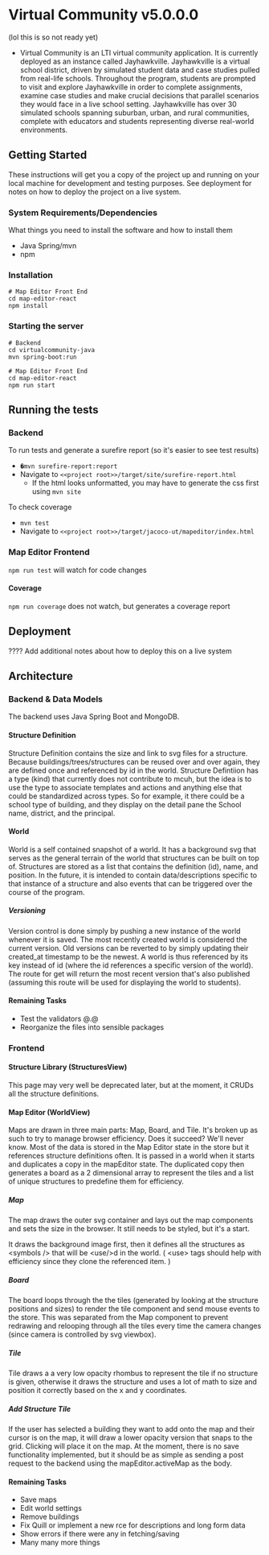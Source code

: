 # Virtual Community v5.0.0.0
(lol this is so not ready yet)

* Virtual Community is an LTI virtual community application.  It is currently deployed as an instance called Jayhawkville.  Jayhawkville is a virtual school district, driven by simulated student data and case studies pulled from real-life schools. Throughout the program, students are prompted to visit and explore Jayhawkville  in order to complete assignments, examine case studies and make crucial decisions that parallel scenarios they would face in a live school setting.   Jayhawkville has over 30 simulated schools spanning suburban, urban, and rural communities, complete with educators and students representing diverse real-world environments.

## Getting Started

These instructions will get you a copy of the project up and running on your local machine for development and testing purposes. See deployment for notes on how to deploy the project on a live system.

### System Requirements/Dependencies
What things you need to install the software and how to install them

* Java Spring/mvn
* npm

### Installation
```
# Map Editor Front End
cd map-editor-react
npm install
```

### Starting the server
```
# Backend
cd virtualcommunity-java
mvn spring-boot:run

# Map Editor Front End
cd map-editor-react
npm run start
```

## Running the tests
### Backend
To run tests and generate a surefire report (so it's easier to see test results)

* ``�mvn surefire-report:report``
* Navigate to ``<<project root>>/target/site/surefire-report.html``
    * If the html looks unformatted, you may have to generate the css first using ``mvn site``

To check coverage

* ``mvn test``
* Navigate to ``<<project root>>/target/jacoco-ut/mapeditor/index.html``

### Map Editor Frontend

``npm run test`` will watch for code changes

#### Coverage

``npm run coverage`` does not watch, but generates a coverage report


## Deployment

???? Add additional notes about how to deploy this on a live system

## Architecture

### Backend & Data Models

The backend uses Java Spring Boot and MongoDB. 

#### Structure Definition

Structure Definition contains the size and link to svg files for a structure. Because buildings/trees/structures can be reused over and over again, they are defined once and referenced by id in the world. Structure Defintiion has a type (kind) that currently does not contribute to mcuh, but the idea is to use the type to associate templates and actions and anything else that could be standardized across types. So for example, it there could be a school type of building, and they display on the detail pane the School name, district, and the principal. 

#### World

World is a self contained snapshot of a world. It has a background svg that serves as the general terrain of the world that structures can be built on top of. Structures are stored as a list that contains the definition (id), name, and position. In the future, it is intended to contain data/descriptions specific to that instance of a structure and also events that can be triggered over the course of the program. 

##### Versioning

Version control is done simply by pushing a new instance of the world whenever it is saved. The most recently created world is considered the current version. Old versions can be reverted to by simply updating their created_at timestamp to be the newest. A world is thus referenced by its key instead of id (where the id references a specific version of the world). The route for get will return the most recent version that's also published (assuming this route will be used for displaying the world to students). 

#### Remaining Tasks

- Test the validators @.@ 
- Reorganize the files into sensible packages

### Frontend

#### Structure Library (StructuresView)

This page may very well be deprecated later, but at the moment, it CRUDs all the structure definitions. 

#### Map Editor (WorldView)

Maps are drawn in three main parts: Map, Board, and Tile. It's broken up as such to try to manage browser efficiency. Does it succeed? We'll never know. Most of the data is stored in the Map Editor state in the store but it references structure definitions often. It is passed in a world when it starts and duplicates a copy in the mapEditor state. The duplicated copy then generates a board as a 2 dimensional array to represent the tiles and a list of unique structures to predefine them for efficiency. 

##### Map

The map draws the outer svg container and lays out the map components and sets the size in the browser. It still needs to be styled, but it's a start.

It draws the background image first, then it defines all the structures as &lt;symbols /&gt; that will be &lt;use/&gt;d in the world. ( &lt;use&gt; tags should help with efficiency since they clone the referenced item. ) 

##### Board

The board loops through the the tiles (generated by looking at the structure positions and sizes) to render the tile component and send mouse events to the store. This was separated from the Map component to prevent redrawing and relooping through all the tiles every time the camera changes (since camera is controlled by svg viewbox). 

##### Tile

Tile draws a a very low opacity rhombus to represent the tile if no structure is given, otherwise it draws the structure and uses a lot of math to size and position it correctly based on the x and y coordinates. 

##### Add Structure Tile 

If the user has selected a building they want to add onto the map and their cursor is on the map, it will draw a lower opacity version that snaps to the grid. Clicking will place it on the map. At the moment, there is no save functionality implemented, but it should be as simple as sending a post request to the backend using the mapEditor.activeMap as the body. 

#### Remaining Tasks

- Save maps
- Edit world settings
- Remove buildings
- Fix Quill or implement a new rce for descriptions and long form data
- Show errors if there were any in fetching/saving
- Many many more things
